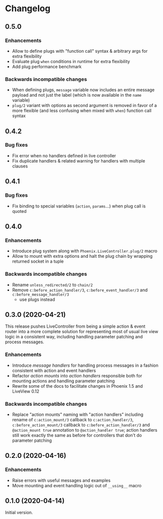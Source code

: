# Changelog

## 0.5.0

### Enhancements

- Allow to define plugs with "function call" syntax & arbitrary args for extra flexibility
- Evaluate plug `when` conditions in runtime for extra flexibility
- Add plug performance benchmark

### Backwards incompatible changes

- When defining plugs, `message` variable now includes an entire message payload and not just the
  label (which is now available in the `name` variable)
- `plug/2` variant with options as second argument is removed in favor of a more flexible (and less
  confusing when mixed with `when`) function call syntax

## 0.4.2

### Bug fixes

- Fix error when no handlers defined in live controller
- Fix duplicate handlers & related warning for handlers with multiple clauses

## 0.4.1

### Bug fixes

- Fix binding to special variables (`action`, `params`...) when plug call is quoted

## 0.4.0

### Enhancements

- Introduce plug system along with `Phoenix.LiveController.plug/2` macro
- Allow to mount with extra options and halt the plug chain by wrapping returned socket in a tuple

### Backwards incompatible changes

- Rename `unless_redirected/2` to `chain/2`
- Remove `c:before_action_handler/3`, `c:before_event_handler/3` and `c:before_message_handler/3`
  - use plugs instead

## 0.3.0 (2020-04-21)

This release pushes LiveController from being a simple action & event router into a more complete
solution for representing most of usual live view logic in a consistent way, including handling
parameter patching and process messages.

### Enhancements

- Introduce *message handlers* for handling process messages in a fashion consistent with action and
  event handlers
- Refactor *action mounts* into *action handlers* responsible both for mounting actions and handling
  parameter patching
- Rewrite some of the docs to facilitate changes in Phoenix 1.5 and LiveView 0.12

### Backwards incompatible changes

- Replace "action mounts" naming with "action handlers" including rename of `c:action_mount/3`
  callback to `c:action_handler/3`, `c:before_action_mount/3` callback to
  `c:before_action_handler/3` and `@action_mount true` annotation to `@action_handler true`; action
  handlers still work exactly the same as before for controllers that don't do parameter patching

## 0.2.0 (2020-04-16)

### Enhancements

- Raise errors with useful messages and examples
- Move mounting and event handling logic out of `__using__` macro

## 0.1.0 (2020-04-14)

Initial version.
